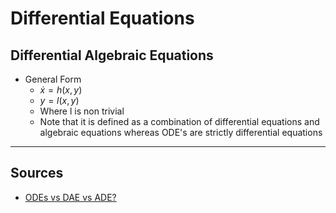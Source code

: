 # Differential Equations

## Differential Algebraic Equations

- General Form
    - $\dot{x} = h(x, y)$
    - $y = l(x, y)$
    - Where l is non trivial
    - Note that it is defined as a combination of differential equations and
      algebraic equations whereas ODE's are strictly differential equations

<hr>

## Sources

- [ODEs vs DAE vs ADE?](http://scicomp.stackexchange.com/questions/23800/odes-vs-dae-vs-ade)
